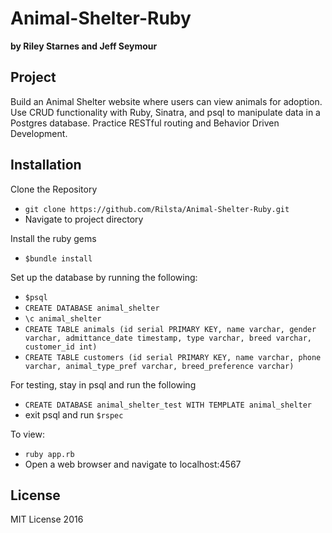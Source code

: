 # Animal-Shelter-Ruby
**by Riley Starnes and Jeff Seymour**

## Project
Build an Animal Shelter website where users can view animals for adoption. Use CRUD functionality 
with Ruby, Sinatra, and psql to manipulate data in a Postgres database. Practice RESTful routing and
Behavior Driven Development.

## Installation
Clone the Repository
* `git clone https://github.com/Rilsta/Animal-Shelter-Ruby.git`
* Navigate to project directory

Install the ruby gems
* `$bundle install`

Set up the database by running the following:
* `$psql`
* `CREATE DATABASE animal_shelter`
* `\c animal_shelter`
* `CREATE TABLE animals (id serial PRIMARY KEY, name varchar, gender varchar, admittance_date timestamp, type varchar, breed varchar, customer_id int)`
* `CREATE TABLE customers (id serial PRIMARY KEY, name varchar, phone varchar, animal_type_pref varchar, breed_preference varchar)`

For testing, stay in psql and run the following
* `CREATE DATABASE animal_shelter_test WITH TEMPLATE animal_shelter`
* exit psql and run `$rspec`

To view:
* `ruby app.rb`
* Open a web browser and navigate to localhost:4567

## License
MIT License 2016
